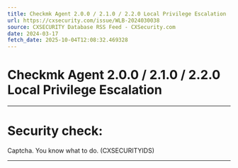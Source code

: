 ```yaml
---
title: Checkmk Agent 2.0.0 / 2.1.0 / 2.2.0 Local Privilege Escalation
url: https://cxsecurity.com/issue/WLB-2024030038
source: CXSECURITY Database RSS Feed - CXSecurity.com
date: 2024-03-17
fetch_date: 2025-10-04T12:08:32.469328
---
```


# Checkmk Agent 2.0.0 / 2.1.0 / 2.2.0 Local Privilege Escalation

---

# Security check:

Captcha. You know what to do. (CXSECURITYIDS)

---